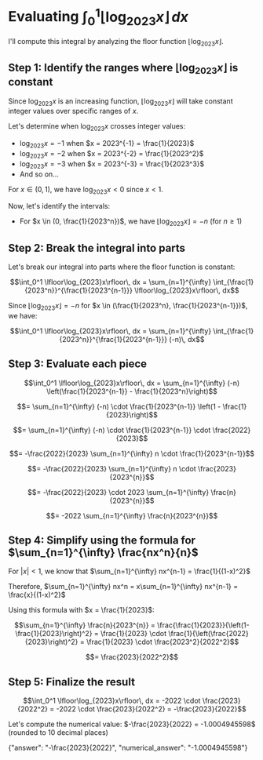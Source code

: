 # Evaluating $\int_0^1 \lfloor\log_{2023}x\rfloor\, dx$

I'll compute this integral by analyzing the floor function $\lfloor\log_{2023}x\rfloor$.

## Step 1: Identify the ranges where $\lfloor\log_{2023}x\rfloor$ is constant

Since $\log_{2023}x$ is an increasing function, $\lfloor\log_{2023}x\rfloor$ will take constant integer values over specific ranges of $x$.

Let's determine when $\log_{2023}x$ crosses integer values:
- $\log_{2023}x = -1$ when $x = 2023^{-1} = \frac{1}{2023}$
- $\log_{2023}x = -2$ when $x = 2023^{-2} = \frac{1}{2023^2}$
- $\log_{2023}x = -3$ when $x = 2023^{-3} = \frac{1}{2023^3}$
- And so on...

For $x \in (0,1)$, we have $\log_{2023}x < 0$ since $x < 1$.

Now, let's identify the intervals:
- For $x \in (0, \frac{1}{2023^n})$, we have $\lfloor\log_{2023}x\rfloor = -n$ (for $n \geq 1$)

## Step 2: Break the integral into parts

Let's break our integral into parts where the floor function is constant:

$$\int_0^1 \lfloor\log_{2023}x\rfloor\, dx = \sum_{n=1}^{\infty} \int_{\frac{1}{2023^n}}^{\frac{1}{2023^{n-1}}} \lfloor\log_{2023}x\rfloor\, dx$$

Since $\lfloor\log_{2023}x\rfloor = -n$ for $x \in (\frac{1}{2023^n}, \frac{1}{2023^{n-1}})$, we have:

$$\int_0^1 \lfloor\log_{2023}x\rfloor\, dx = \sum_{n=1}^{\infty} \int_{\frac{1}{2023^n}}^{\frac{1}{2023^{n-1}}} (-n)\, dx$$

## Step 3: Evaluate each piece

$$\int_0^1 \lfloor\log_{2023}x\rfloor\, dx = \sum_{n=1}^{\infty} (-n) \left(\frac{1}{2023^{n-1}} - \frac{1}{2023^n}\right)$$

$$= \sum_{n=1}^{\infty} (-n) \cdot \frac{1}{2023^{n-1}} \left(1 - \frac{1}{2023}\right)$$

$$= \sum_{n=1}^{\infty} (-n) \cdot \frac{1}{2023^{n-1}} \cdot \frac{2022}{2023}$$

$$= -\frac{2022}{2023} \sum_{n=1}^{\infty} n \cdot \frac{1}{2023^{n-1}}$$

$$= -\frac{2022}{2023} \sum_{n=1}^{\infty} n \cdot \frac{2023}{2023^{n}}$$

$$= -\frac{2022}{2023} \cdot 2023 \sum_{n=1}^{\infty} \frac{n}{2023^{n}}$$

$$= -2022 \sum_{n=1}^{\infty} \frac{n}{2023^{n}}$$

## Step 4: Simplify using the formula for $\sum_{n=1}^{\infty} \frac{nx^n}{n}$

For $|x| < 1$, we know that $\sum_{n=1}^{\infty} nx^{n-1} = \frac{1}{(1-x)^2}$

Therefore, $\sum_{n=1}^{\infty} nx^n = x\sum_{n=1}^{\infty} nx^{n-1} = \frac{x}{(1-x)^2}$

Using this formula with $x = \frac{1}{2023}$:

$$\sum_{n=1}^{\infty} \frac{n}{2023^{n}} = \frac{\frac{1}{2023}}{\left(1-\frac{1}{2023}\right)^2} = \frac{1}{2023} \cdot \frac{1}{\left(\frac{2022}{2023}\right)^2} = \frac{1}{2023} \cdot \frac{2023^2}{2022^2}$$

$$= \frac{2023}{2022^2}$$

## Step 5: Finalize the result

$$\int_0^1 \lfloor\log_{2023}x\rfloor\, dx = -2022 \cdot \frac{2023}{2022^2} = -2022 \cdot \frac{2023}{2022^2} = -\frac{2023}{2022}$$

Let's compute the numerical value: $-\frac{2023}{2022} = -1.0004945598$ (rounded to 10 decimal places)

{"answer": "-\\frac{2023}{2022}", "numerical_answer": "-1.0004945598"}